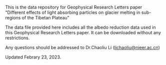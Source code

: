 This is the data repository for Geophysical Research Letters paper "Different effects of light absorbing particles on glacier melting in sub-regions of the Tibetan Plateau"

The data file provided here includes all the albedo reduction data used in this Geophysical Research Letters paper. It can be downloaded without any restrictions.

Any questions should be addressed to Dr.Chaoliu Li (lichaoliu@nieer.ac.cn)

Updated Febrary 23, 2023.
